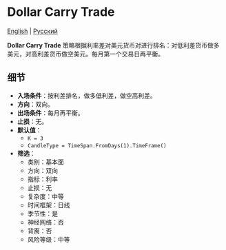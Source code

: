 # Dollar Carry Trade
[English](README.md) | [Русский](README_ru.md)

**Dollar Carry Trade** 策略根据利率差对美元货币对进行排名：对低利差货币做多美元，对高利差货币做空美元。每月第一个交易日再平衡。

## 细节
- **入场条件**：按利差排名，做多低利差，做空高利差。
- **方向**：双向。
- **出场条件**：每月再平衡。
- **止损**：无。
- **默认值**：
  - `K = 3`
  - `CandleType = TimeSpan.FromDays(1).TimeFrame()`
- **筛选**：
  - 类别：基本面
  - 方向：双向
  - 指标：利率
  - 止损：无
  - 复杂度：中等
  - 时间框架：日线
  - 季节性：是
  - 神经网络：否
  - 背离：否
  - 风险等级：中等
